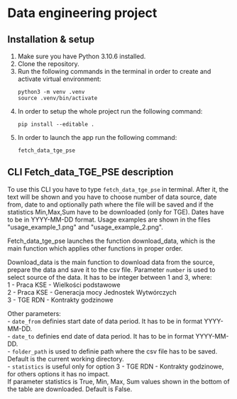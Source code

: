 # Data engineering project

## Installation & setup

1. Make sure you have Python 3.10.6 installed.
2. Clone the repository.
3. Run the following commands in the terminal in order to create and activate virtual environment:
    ```
    python3 -m venv .venv
    source .venv/bin/activate
    ```
4. In order to setup the whole project run the following command:
    ```
    pip install --editable .
    ```
5. In order to launch the app run the following command:
    ```
    fetch_data_tge_pse
    ```

## CLI Fetch_data_TGE_PSE description

To use this CLI you have to type ```fetch_data_tge_pse``` in terminal.
After it, the text will be shown and you have to choose number of data source, date from, date to
and optionally path where the file will be saved and if the statistics Min,Max,Sum have to be downloaded (only for TGE).
Dates have to be in YYYY-MM-DD format. Usage examples are shown in the files "usage_example_1.png" and "usage_example_2.png".

Fetch_data_tge_pse launches the function download_data, which is the main function which applies other functions 
in proper order. 

Download_data is the main function to download data from the source, prepare the data and save it to the csv file.
Parameter ```number``` is used to select source of the data. It has to be integer between 1 and 3, where:
<br>    1 - Praca KSE - Wielkości podstawowe
<br>    2 - Praca KSE - Generacja mocy Jednostek Wytwórczych
<br>    3 - TGE RDN - Kontrakty godzinowe

Other parameters:
<br> - ```date_from``` definies start date of data period. It has to be in format YYYY-MM-DD. 
<br> - ```date_to``` definies end date of data period. It has to be in format YYYY-MM-DD.
<br> - ```folder_path``` is used to definie path where the csv file has to be saved. Default is the current working directory.
<br> - ```statistics``` is useful only for option 3 - TGE RDN - Kontrakty godzinowe, for others options it has no impact.
<br> If parameter statistics is True, Min, Max, Sum values shown in the bottom of the table are downloaded. Default is False.



